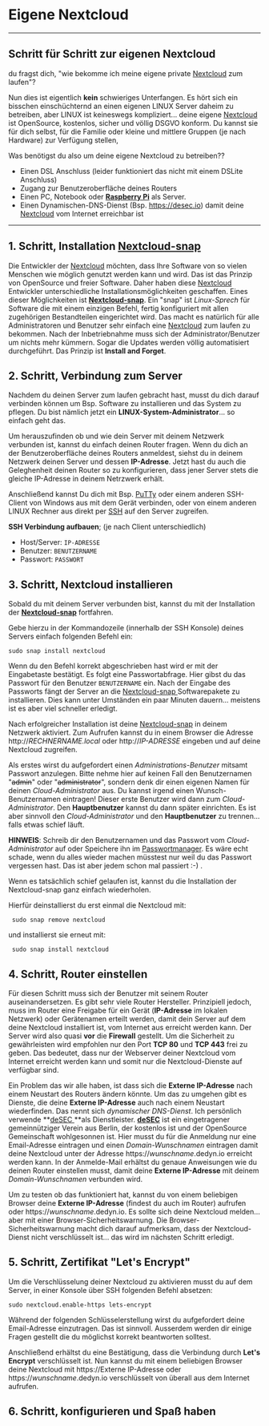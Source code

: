 # Eigene Nextcloud

---

## Schritt für Schritt zur eigenen Nextcloud

du fragst dich, "wie bekomme ich meine eigene private [Nextcloud](https://nextcloud.com/athome) zum laufen"?

Nun dies ist eigentlich **kein** schwieriges Unterfangen. Es hört sich ein bisschen einschüchternd an einen eigenen LINUX Server daheim zu betreiben, aber LINUX ist keineswegs kompliziert... deine eigene [Nextcloud](https://nextcloud.com/athome) ist OpenSource, kostenlos, sicher und völlig DSGVO konform. Du kannst sie für dich selbst, für die Familie oder kleine und mittlere Gruppen (je nach Hardware) zur Verfügung stellen,

Was benötigst du also um deine eigene Nextcloud zu betreiben??

* Einen DSL Anschluss (leider funktioniert das nicht mit einem DSLite Anschluss)
* Zugang zur Benutzeroberfläche deines Routers 
* Einen PC, Notebook oder [**Raspberry Pi**](https://www.raspberrypi.org) als Server.
* Einen Dynamischen-DNS-Dienst (Bsp. <https://desec.io>) damit deine [Nextcloud](https://nextcloud.com/athome) vom Internet erreichbar ist

---

## 1\. Schritt, Installation [Nextcloud-snap](https://snapcraft.io/nextcloud)

Die Entwickler der [Nextcloud](https://nextcloud.com/athome) möchten, dass Ihre Software von so vielen Menschen wie möglich genutzt werden kann und wird. Das ist das Prinzip von OpenSource und freier Software. Daher haben diese [Nextcloud](https://nextcloud.com/athome) Entwickler unterschiedliche Installationsmöglichkeiten geschaffen. Eines dieser Möglichkeiten ist [**Nextcloud-snap**](https://snapcraft.io/nextcloud). Ein "snap" ist *Linux-Sprech* für Software die mit einem einzigen Befehl, fertig konfiguriert mit allen zugehörigen Bestandteilen eingerichtet wird. Das macht es natürlich für alle Administratoren und Benutzer sehr einfach eine [Nextcloud](https://nextcloud.com/athome) zum laufen zu bekommen. Nach der Inbetriebnahme muss sich der Administrator/Benutzer um nichts mehr kümmern. Sogar die Updates werden völlig automatisiert durchgeführt. Das Prinzip ist **Install and Forget**.

## 2\. Schritt, Verbindung zum Server

Nachdem du deinen Server zum laufen gebracht hast, musst du dich darauf verbinden können um Bsp. Software zu installieren und das System zu pflegen. Du bist nämlich jetzt ein **LINUX-System-Administrator**... so einfach geht das.

Um herauszufinden ob und wie dein Server mit deinem Netzwerk verbunden ist, kannst du einfach deinen Router fragen. Wenn du dich an der Benutzeroberfläche deines Routers anmeldest, siehst du in deinem Netzwerk deinen Server und dessen **IP-Adresse**. Jetzt hast du auch die Geleghenheit deinen Router so zu konfigurieren, dass jener Server stets die gleiche IP-Adresse in deinem Netrzwerk erhält.

Anschließend kannst Du dich mit Bsp. [PuTTy](https://www.chiark.greenend.org.uk/~sgtatham/putty/latest.html) oder einem anderen SSH-Client von Windows aus mit dem Gerät verbinden, oder von einem anderen LINUX Rechner aus direkt per [SSH](https://wiki.ubuntuusers.de/SSH/) auf den Server zugreifen.

**SSH Verbindung aufbauen**; (je nach Client unterschiedlich)

* Host/Server: `IP-ADRESSE`
* Benutzer: `BENUTZERNAME`
* Passwort: `PASSWORT`

## 3\. Schritt, Nextcloud installieren

Sobald du mit deinem Server verbunden bist, kannst du mit der Installation der [**Nextcloud-snap**](https://snapcraft.io/nextcloud) fortfahren.

Gebe hierzu in der Kommandozeile (innerhalb der SSH Konsole) deines Servers einfach folgenden Befehl ein:

```
sudo snap install nextcloud
```

Wenn du den Befehl korrekt abgeschrieben hast wird er mit der Eingabetaste bestätigt. Es folgt eine Passwortabfrage. Hier gibst du das Passwort für den Benutzer `BENUTZERNAME` ein. Nach der Eingabe des Passworts fängt der Server an die [Nextcloud-snap ](https://snapcraft.io/nextcloud) Softwarepakete zu installieren. Dies kann unter Umständen ein paar Minuten dauern... meistens ist es aber viel schneller erledigt.

Nach erfolgreicher Installation ist deine [Nextcloud-snap](https://snapcraft.io/nextcloud) in deinem Netzwerk aktiviert. Zum Aufrufen kannst du in einem Browser die Adresse http://*RECHNERNAME.local* oder http://*IP-ADRESSE* eingeben und auf deine Nextcloud zugreifen.

Als erstes wirst du aufgefordert einen *Administrations-Benutzer* mitsamt Passwort anzulegen. Bitte nehme hier auf keinen Fall den Benutzernamen "~~admin~~" oder "~~administrator~~", sondern denk dir einen eigenen Namen für deinen *Cloud-Administrator* aus. Du kannst irgend einen Wunsch-Benutzernamen eintragen! Dieser erste Benutzer wird dann zum *Cloud-Administrator*. Den **Hauptbenutzer** kannst du dann später einrichten. Es ist aber sinnvoll den *Cloud-Administrator* und den **Hauptbenutzer** zu trennen... falls etwas schief läuft.

**HINWEIS**: Schreib dir den Benutzernamen und das Passwort vom *Cloud-Administrator* auf oder Speichere ihn im [Passwortmanager](https://keepassxc.org/). Es wäre echt schade, wenn du alles wieder machen müsstest nur weil du das Passwort vergessen hast. Das ist aber jedem schon mal passiert :-) .

Wenn es tatsächlich schief gelaufen ist, kannst du die Installation der Nextcloud-snap ganz einfach wiederholen.

Hierfür deinstallierst du erst einmal die Nextcloud mit:

```
 sudo snap remove nextcloud 
```

und installierst sie erneut mit:

```
 sudo snap install nextcloud
```

## 4\. Schritt, Router einstellen

Für diesen Schritt muss sich der Benutzer mit seinem Router auseinandersetzen. Es gibt sehr viele Router Hersteller. Prinzipiell jedoch, muss im Router eine Freigabe für ein Gerät (**IP-Adresse** im lokalen Netzwerk) oder Gerätenamen erteilt werden, damit dein Server auf dem deine Nextcloud installiert ist, vom Internet aus erreicht werden kann. Der Server wird also quasi **vor** die **Firewall** gestellt. Um die Sicherheit zu gewährleisten wird empfohlen nur den Port **TCP 80** und **TCP 443** frei zu geben. Das bedeutet, dass nur der Webserver deiner Nextcloud vom Internet erreicht werden kann und somit nur die Nextcloud-Dienste auf verfügbar sind.

Ein Problem das wir alle haben, ist dass sich die **Externe IP-Adresse** nach einem Neustart des Routers ändern könnte. Um das zu umgehen gibt es Dienste, die deine **Externe IP-Adresse** auch nach einem Neustart wiederfinden. Das nennt sich *dynamischer DNS-Dienst*. Ich persönlich verwende \*\*[deSEC ](https://desec.io)\*\*als Dienstleister. [**deSEC**](https://desec.io) ist ein eingetragener gemeinnütziger Verein aus Berlin, der kostenlos ist und der OpenSource Gemeinschaft wohlgesonnen ist. Hier musst du für die Anmeldung nur eine Email-Adresse eintragen und einen *Domain-Wunschnamen* eintragen damit deine Nextcloud unter der Adresse https://*wunschname*.dedyn.io erreicht werden kann. In der Anmelde-Mail erhältst du genaue Anweisungen wie du deinen Router einstellen musst, damit deine **Externe IP-Adresse** mit deinem *Domain-Wunschnamen* verbunden wird.

Um zu testen ob das funktioniert hat, kannst du von einem beliebigen Browser deine **Externe IP-Adresse** (findest du auch im Router) aufrufen oder https://*wunschname*.dedyn.io. Es sollte sich deine Nextcloud melden... aber mit einer Browser-Sicherheitswarnung. Die Browser-Sicherheitswarnung macht dich darauf aufmerksam, dass der Nextcloud-Dienst nicht verschlüsselt ist... das wird im nächsten Schritt erledigt.

## 5\. Schritt, Zertifikat "Let's Encrypt"

Um die Verschlüsselung deiner Nextcloud zu aktivieren musst du auf dem Server, in einer Konsole über SSH folgenden Befehl absetzen:

```
sudo nextcloud.enable-https lets-encrypt
```

Während der folgenden Schlüsselerstellung wirst du aufgefordert deine Email-Adresse einzutragen. Das ist sinnvoll. Ausserdem werden dir einige Fragen gestellt die du möglichst korrekt beantworten solltest.

Anschließend erhältst du eine Bestätigung, dass die Verbindung durch **Let's Encrypt** verschlüsselt ist. Nun kannst du mit einem beliebigen Browser deine Nextcloud mit https://Externe IP-Adresse oder https://*wunschname*.dedyn.io verschlüsselt von überall aus dem Internet aufrufen.

## 6\. Schritt, konfigurieren und Spaß haben
